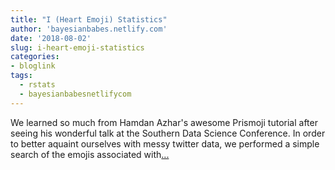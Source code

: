 ```yaml
---
title: "I (Heart Emoji) Statistics"
author: 'bayesianbabes.netlify.com'
date: '2018-08-02'
slug: i-heart-emoji-statistics
categories:
- bloglink
tags:
  - rstats
  - bayesianbabesnetlifycom
---
```


We learned so much from Hamdan Azhar's awesome Prismoji tutorial after seeing his wonderful talk at the Southern Data Science Conference. In order to better aquaint ourselves with messy twitter data, we performed a simple search of the emojis associated with[... <i class="fas fa-external-link-alt"></i>](https://bayesianbabes.netlify.com/post/i-heart-emoji-statistics/)

